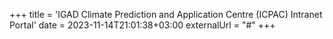 +++
title = 'IGAD Climate Prediction and Application Centre (ICPAC) Intranet Portal'
date = 2023-11-14T21:01:38+03:00
externalUrl = "#"
+++
